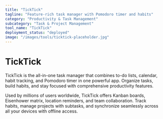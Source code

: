 ```yaml
---
title: "TickTick"
tagline: "Feature-rich task manager with Pomodoro timer and habits"
category: "Productivity & Task Management"
subcategory: "Task & Project Management"
tool_name: "TickTick"
deployment_status: "deployed"
image: "/images/tools/ticktick-placeholder.jpg"
---
```


# TickTick

TickTick is the all-in-one task manager that combines to-do lists, calendar, habit tracking, and Pomodoro timer in one powerful app. Organize tasks, build habits, and stay focused with comprehensive productivity features.

Used by millions of users worldwide, TickTick offers Kanban boards, Eisenhower matrix, location reminders, and team collaboration. Track habits, manage projects with subtasks, and synchronize seamlessly across all your devices with offline access.